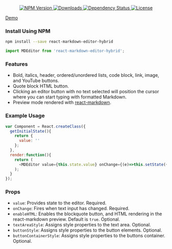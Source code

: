 <p align="center">
  <a href="https://npmjs.org/package/react-markdown-editor-hybrid">
    <img src="https://img.shields.io/npm/v/react-markdown-editor-hybrid.svg?style=flat-square"
         alt="NPM Version">
  </a>
  <!-- <a href="https://travis-ci.org/jaszhix/react-markdown-editor-hybrid">
    <img src="https://img.shields.io/travis/jaszhix/react-markdown-editor-hybrid.svg?style=flat-square"
         alt="Build Status">
  </a> -->
  <a href="https://npmjs.org/package/react-markdown-editor-hybrid">
    <img src="http://img.shields.io/npm/dm/react-markdown-editor-hybrid.svg?style=flat-square"
         alt="Downloads">
  </a>

  <a href="https://david-dm.org/jaszhix/react-markdown-editor-hybrid.svg">
    <img src="https://david-dm.org/jaszhix/react-markdown-editor-hybrid.svg?style=flat-square"
         alt="Dependency Status">
  </a>

  <a href="https://github.com/jaszhix/react-markdown-editor-hybrid/blob/master/LICENSE">
    <img src="https://img.shields.io/npm/l/react-markdown-editor-hybrid.svg?style=flat-square"
         alt="License">
  </a>
</p>

[Demo](http://jaszhix.com/react-markdown-editor-hybrid/)

### Install Using NPM

```sh
npm install --save react-markdown-editor-hybrid
```

```js
import MDEditor from 'react-markdown-editor-hybrid';
```

### Features

  * Bold, italics, header, ordered/unordered lists, code block, link, image, and YouTube buttons.
  * Quote block HTML button.
  * Clicking an editor button with no text selected will position the cursor where you can start typing with formatted Markdown.
  * Preview mode rendered with [react-markdown](https://github.com/rexxars/react-markdown).

### Example Usage

```js
var Component = React.createClass({
  getInitialState(){
    return {
      value: ''
    };
  },
  render:function(){
    return (
      <MDEditor value={this.state.value} onChange={(e)=>this.setState({value: e})} />
    );
  }
});
```

### Props

  * ```value```: Provides state to the editor. Required.
  * ```onChange```: Fires when text input has changed. Required.
  * ```enableHTML```: Enables the blockquote button, and HTML rendering in the react-markdown preview. Default is ```true```. Optional.
  * ```textAreaStyle```: Assigns style properties to the text area. Optional.
  * ```buttonStyle```: Assigns style properties to the button elements. Optional.
  * ```buttonContainerStyle```: Assigns style properties to the buttons container. Optional.